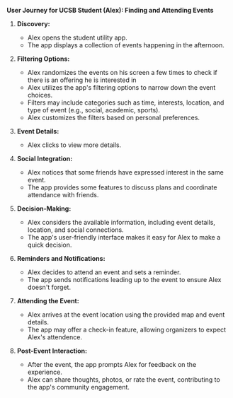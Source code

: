 **User Journey for UCSB Student (Alex): Finding and Attending Events**

1. **Discovery:**
   - Alex opens the student utility app.
   - The app displays a collection of events happening in the afternoon.

2. **Filtering Options:**
   - Alex randomizes the events on his screen a few times to check if there is an offering he is interested in
   - Alex utilizes the app's filtering options to narrow down the event choices.
   - Filters may include categories such as time, interests, location, and type of event (e.g., social, academic, sports).
   - Alex customizes the filters based on personal preferences.

3. **Event Details:**
   - Alex clicks to view more details.

4. **Social Integration:**
   - Alex notices that some friends have expressed interest in the same event.
   - The app provides some features to discuss plans and coordinate attendance with friends.

5. **Decision-Making:**
   - Alex considers the available information, including event details, location, and social connections.
   - The app's user-friendly interface makes it easy for Alex to make a quick decision.

6. **Reminders and Notifications:**
   - Alex decides to attend an event and sets a reminder.
   - The app sends notifications leading up to the event to ensure Alex doesn't forget.

7. **Attending the Event:**
   - Alex arrives at the event location using the provided map and event details.
   - The app may offer a check-in feature, allowing organizers to expect Alex's attendence.

8. **Post-Event Interaction:**
   - After the event, the app prompts Alex for feedback on the experience.
   - Alex can share thoughts, photos, or rate the event, contributing to the app's community engagement.

